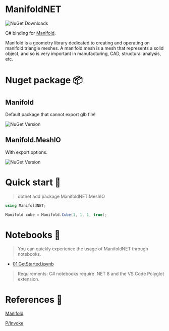 ﻿# ManifoldNET

![NuGet Downloads](https://img.shields.io/nuget/dt/ManifoldNET.MeshIO)

C# binding for [Manifold](https://github.com/elalish/manifold).

Manifold is a geometry library dedicated to creating and operating on manifold triangle meshes. A manifold mesh is a mesh that represents a solid object, and so is very important in manufacturing, CAD, structural analysis, etc. 

# Nuget package 📦

## Manifold

Default package that cannot export glb file!

![NuGet Version](https://img.shields.io/nuget/v/ManifoldNET)

## Manifold.MeshIO

With export options.

![NuGet Version](https://img.shields.io/nuget/v/ManifoldNET.MeshIO)

# Quick start 🚀

> dotnet add package ManifoldNET.MeshIO

```c#
using ManifoldNET;

Manifold cube = Manifold.Cube(1, 1, 1, true);
```

# Notebooks 📓

> You can quickly experience the usage of ManifoldNET through notebooks.

* [01.GetStarted.ipynb](./bindings/csharp/notebooks/01.GetStarted.ipynb)

> Requirements: C# notebooks require .NET 8 and the VS Code Polyglot extension.

# References 🔗

[Manifold](https://github.com/elalish/manifold).

[P/Invoke](https://learn.microsoft.com/zh-cn/dotnet/standard/native-interop/)
